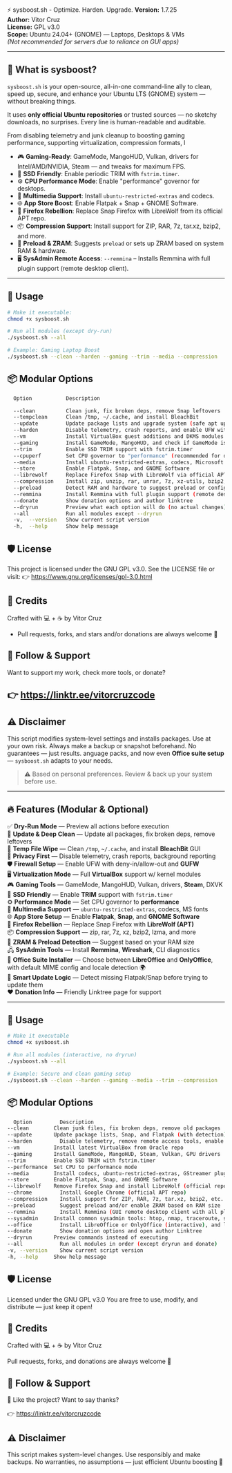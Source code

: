 ⚡ sysboost.sh - Optimize. Harden. Upgrade.
**Version:** 1.7.25  
**Author:** Vitor Cruz  
**License:** GPL v3.0  
**Scope:** Ubuntu 24.04+ (GNOME) — Laptops, Desktops & VMs  
*(Not recommended for servers due to reliance on GUI apps)*

---

## 🧰 What is sysboost?

`sysboost.sh` is your open-source, all-in-one command-line ally to clean, speed up, secure, and enhance your Ubuntu LTS (GNOME) system — without breaking things.

It uses **only official Ubuntu repositories** or trusted sources — no sketchy downloads, no surprises. Every line is human-readable and auditable.

From disabling telemetry and junk cleanup to boosting gaming performance, supporting virtualization, compression formats, l
- 🎮 **Gaming-Ready**: GameMode, MangoHUD, Vulkan, drivers for Intel/AMD/NVIDIA, Steam — and tweaks for maximum FPS.
- 💾 **SSD Friendly**: Enable periodic TRIM with `fstrim.timer`.
- ⚙️ **CPU Performance Mode**: Enable "performance" governor for desktops.
- 🎵 **Multimedia Support**: Install `ubuntu-restricted-extras` and codecs.
- 🌐 **App Store Boost**: Enable Flatpak + Snap + GNOME Software.
- 🦊 **Firefox Rebellion**: Replace Snap Firefox with LibreWolf from its official APT repo.
- 📦 **Compression Support**: Install support for ZIP, RAR, 7z, tar.xz, bzip2, and more.
- 🔁 **Preload & ZRAM**: Suggests `preload` or sets up ZRAM based on system RAM & hardware.
- 🖥️ **SysAdmin Remote Access**: `--remmina` – Installs Remmina with full plugin support (remote desktop client).
  
---

## 🧪 Usage

```bash
# Make it executable:
chmod +x sysboost.sh

# Run all modules (except dry-run)
./sysboost.sh --all

# Example: Gaming Laptop Boost
./sysboost.sh --clean --harden --gaming --trim --media --compression
```

## 📦 Modular Options
```bash
  Option           Description

  --clean          Clean junk, fix broken deps, remove Snap leftovers
  --tempclean      Clean /tmp, ~/.cache, and install BleachBit
  --update         Update package lists and upgrade system (safe apt update + upgrade)
  --harden         Disable telemetry, crash reports, and enable UFW with GUI
  --vm             Install VirtualBox guest additions and DKMS modules
  --gaming         Install GameMode, MangoHUD, and check if GameMode is active
  --trim           Enable SSD TRIM support with fstrim.timer
  --cpuperf        Set CPU governor to "performance" (recommended for desktops)
  --media          Install ubuntu-restricted-extras, codecs, Microsoft fonts
  --store          Enable Flatpak, Snap, and GNOME Software
  --librewolf      Replace Firefox Snap with LibreWolf via official APT repo
  --compression    Install zip, unzip, rar, unrar, 7z, xz-utils, bzip2, and lzma
  --preload        Detect RAM and hardware to suggest preload or configure ZRAM
  --remmina        Install Remmina with full plugin support (remote desktop client)
  --donate         Show donation options and author linktree
  --dryrun         Preview what each option will do (no actual changes)
  --all            Run all modules except --dryrun
  -v,  --version   Show current script version
  -h,  --help      Show help message
```

## 🛡️ License
This project is licensed under the GNU GPL v3.0.
See the LICENSE file or visit:
👉 https://www.gnu.org/licenses/gpl-3.0.html

## 👤 Credits
Crafted with 💻 + ☕ by Vitor Cruz
- Pull requests, forks, and stars and/or donations are always welcome 🌟

## 👋 Follow & Support
Want to support my work, check more tools, or donate?
## 👉 https://linktr.ee/vitorcruzcode

## ⚠️ Disclaimer
This script modifies system-level settings and installs packages.
Use at your own risk. Always make a backup or snapshot beforehand.
No guarantees — just results.
anguage packs, and now even **Office suite setup** — `sysboost.sh` adapts to your needs.

> ⚠️ Based on personal preferences. Review & back up your system before use.

---

## 🔥 Features (Modular & Optional)

✅ **Dry-Run Mode** — Preview all actions before execution  
🧼 **Update & Deep Clean** — Update all packages, fix broken deps, remove leftovers  
🧹 **Temp File Wipe** — Clean `/tmp`, `~/.cache`, and install **BleachBit** GUI  
🔐 **Privacy First** — Disable telemetry, crash reports, background reporting  
🛡️ **Firewall Setup** — Enable UFW with deny-in/allow-out and **GUFW**  
🖥️ **Virtualization Mode** — Full **VirtualBox** support w/ kernel modules  
🎮 **Gaming Tools** — GameMode, MangoHUD, Vulkan, drivers, **Steam**, DXVK  
💾 **SSD Friendly** — Enable **TRIM** support with `fstrim.timer`  
⚙️ **Performance Mode** — Set CPU governor to **performance**  
🎵 **Multimedia Support** — `ubuntu-restricted-extras`, codecs, MS fonts  
🌐 **App Store Setup** — Enable **Flatpak**, **Snap**, and **GNOME Software**  
🦊 **Firefox Rebellion** — Replace Snap Firefox with **LibreWolf (APT)**  
📦 **Compression Support** — zip, rar, 7z, xz, bzip2, lzma, and more  
🔁 **ZRAM & Preload Detection** — Suggest based on your RAM size  
🖧 **SysAdmin Tools** — Install **Remmina**, **Wireshark**, CLI diagnostics  
📝 **Office Suite Installer** — Choose between **LibreOffice** and **OnlyOffice**, with default MIME config and locale detection 🌍  
🧠 **Smart Update Logic** — Detect missing Flatpak/Snap before trying to update them  
❤️ **Donation Info** — Friendly Linktree page for support

---

## 🧪 Usage

```bash
# Make it executable
chmod +x sysboost.sh

# Run all modules (interactive, no dryrun)
./sysboost.sh --all

# Example: Secure and clean gaming setup
./sysboost.sh --clean --harden --gaming --media --trim --compression
```

## 📦 Modular Options

```bash
  Option	     Description
--clean        Clean junk files, fix broken deps, remove old packages
--update       Update package lists, Snap, and Flatpak (with detection)
--harden	     Disable telemetry, remove remote access tools, enable UFW firewall
--vm           Install latest VirtualBox from Oracle repo
--gaming       Install GameMode, MangoHUD, Steam, Vulkan, GPU drivers
--trim         Enable SSD TRIM with fstrim.timer
--performance  Set CPU to performance mode
--media	       Install codecs, ubuntu-restricted-extras, GStreamer plugins
--store	       Enable Flatpak, Snap, and GNOME Software
--librewolf	   Remove Firefox Snap and install LibreWolf (official repo)
--chrome	     Install Google Chrome (official APT repo)
--compression	 Install support for ZIP, RAR, 7z, tar.xz, bzip2, etc.
--preload	     Suggest preload and/or enable ZRAM based on RAM size
--remmina	     Install Remmina (GUI remote desktop client with all plugins)
--sysadmin	   Install common sysadmin tools: htop, nmap, traceroute, ssh, lftp, mtr, Remmina with all plugins, etc.
--office	     Install LibreOffice or OnlyOffice (interactive), and language packs
--donate	     Show donation options and open author Linktree
--dryrun       Preview commands instead of executing
--all	         Run all modules in order (except dryrun and donate)
-v, --version	 Show current script version
-h, --help	   Show help message
```

## 🛡️ License
Licensed under the GNU GPL v3.0
You are free to use, modify, and distribute — just keep it open!

## 👤 Credits
Crafted with 💻 + ☕ by Vitor Cruz

Pull requests, forks, and donations are always welcome 🌟

## 👋 Follow & Support
💖 Like the project? Want to say thanks?

👉 https://linktr.ee/vitorcruzcode

## ⚠️ Disclaimer
This script makes system-level changes. Use responsibly and make backups.
No warranties, no assumptions — just efficient Ubuntu boosting 🚀
